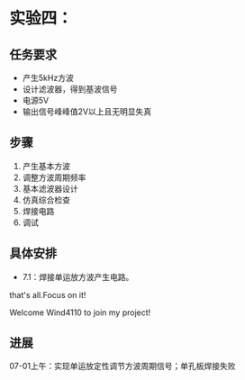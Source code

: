 # 实验四：

## 任务要求

- 产生5kHz方波
- 设计滤波器，得到基波信号
- 电源5V
- 输出信号峰峰值2V以上且无明显失真

## 步骤

1. 产生基本方波
2. 调整方波周期频率
3. 基本滤波器设计
4. 仿真综合检查 
5. 焊接电路
6. 调试

## 具体安排

- 7.1：焊接单运放方波产生电路。

 that's all.Focus on it!

Welcome Wind4110 to join my project! 

## 进展

07-01上午：实现单运放定性调节方波周期信号；单孔板焊接失败
